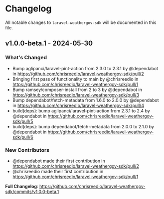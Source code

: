# Changelog

All notable changes to `laravel-weathergov-sdk` will be documented in this file.

## v1.0.0-beta.1 - 2024-05-30

### What's Changed

* Bump aglipanci/laravel-pint-action from 2.3.0 to 2.3.1 by @dependabot in https://github.com/chrisreedio/laravel-weathergov-sdk/pull/2
* Bringing first pass of functionality to main by @chrisreedio in https://github.com/chrisreedio/laravel-weathergov-sdk/pull/1
* Bump ramsey/composer-install from 2 to 3 by @dependabot in https://github.com/chrisreedio/laravel-weathergov-sdk/pull/3
* Bump dependabot/fetch-metadata from 1.6.0 to 2.0.0 by @dependabot in https://github.com/chrisreedio/laravel-weathergov-sdk/pull/4
* build(deps): bump aglipanci/laravel-pint-action from 2.3.1 to 2.4 by @dependabot in https://github.com/chrisreedio/laravel-weathergov-sdk/pull/5
* build(deps): bump dependabot/fetch-metadata from 2.0.0 to 2.1.0 by @dependabot in https://github.com/chrisreedio/laravel-weathergov-sdk/pull/6

### New Contributors

* @dependabot made their first contribution in https://github.com/chrisreedio/laravel-weathergov-sdk/pull/2
* @chrisreedio made their first contribution in https://github.com/chrisreedio/laravel-weathergov-sdk/pull/1

**Full Changelog**: https://github.com/chrisreedio/laravel-weathergov-sdk/commits/v1.0.0-beta.1
